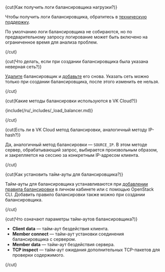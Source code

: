 {cut(Как получить логи балансировщика нагрузки?)}

Чтобы получить логи балансировщика, обратитесь в [техническую поддержку](/ru/contacts).

По умолчанию логи балансировщика не собираются, но по предварительному запросу логирование может быть включено на ограниченное время для анализа проблем.

{/cut}

{cut(Что делать, если при создании балансировщика была указана неверная сеть?)}

[Удалите](/ru/networks/balancing/instructions/manage-lb#udalenie_balansirovshchika_nagruzki) балансировщик и [добавьте](/ru/networks/balancing/instructions/manage-lb#dobavlenie_balansirovshchika_nagruzki) его снова. Указать сеть можно только при создании балансировщика, после этого изменить ее нельзя.

{/cut}

{cut(Какие методы балансировки используются в VK Cloud?)}

{include(/ru/_includes/_load_balancer.md)}

{/cut}

{cut(Есть ли в VK Cloud метод балансировки, аналогичный методу IP-hash?)}

Да, аналогичный метод балансировки — `SOURCE_IP`. В этом методе сервер, обрабатывающий запрос, выбирается произвольным образом, и закрепляется на сессию за конкретным IP-адресом клиента.

{/cut}

{cut(Как установить тайм-ауты для балансировщика?)}

Тайм-ауты для балансировщика устанавливаются при [добавлении правила балансировки](/ru/networks/balancing/instructions/manage-lb#upravlenie_pravilami_balansirovki) в личном кабинете или с помощью OpenStack CLI. Добавить правило балансировки также можно при создании балансировщика.

{/cut}

{cut(Что означают параметры тайм-аутов балансировщика?)}

- **Client data** — тайм-аут бездействия клиента.
- **Member connect** — тайм-аут установки соединения балансировщика с сервером.
- **Member data** — тайм-аут бездействия сервера.
- **TCP inspect** — тайм-аут ожидания дополнительных TCP-пакетов для проверки содержимого.

{/cut}